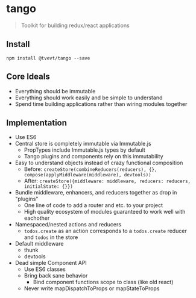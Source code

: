 # tango

> Toolkit for building redux/react applications

## Install

```
npm install @tvevt/tango --save
```

## Core Ideals

- Everything should be immutable
- Everything should work easily and be simple to understand
- Spend time building applications rather than wiring modules together

## Implementation

- Use ES6
- Central store is completely immutable via Immutable.js
  - PropTypes include Immutable.js types by default
  - Tango plugins and components rely on this immutability
- Easy to understand objects instead of crazy functional composition
  - Before: `createStore(combineReducers(reducers), {}, compose(applyMiddleware(middleware), devtools))`
  - After: `createStore({middleware: middleware, reducers: reducers, initialState: {}})`
- Bundle middleware, enhancers, and reducers together as drop in "plugins"
  - One line of code to add a router and etc. to your project
  - High quality ecosystem of modules guaranteed to work well with eachother
- Namespaced/nested actions and reducers
  - `todos.create` as an action corresponds to a `todos.create` reducer and `todos` in the store
- Default middleware
  - thunk
  - devtools
- Dead simple Component API
  - Use ES6 classes
  - Bring back sane behavior
    - Bind component functions scope to class (like old react)
  - Never write mapDispatchToProps or mapStateToProps
